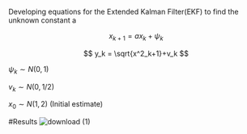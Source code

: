 Developing equations for the Extended Kalman Filter(EKF) to find the unknown constant a


$$ x_{k+1} = ax_k + \psi_k $$




$$ y_k =  \sqrt{x^2_k+1}+v_k $$




$\psi_k \sim N(0,1)$

$v_k \sim N(0,1/2)$

$x_0 \sim N(1,2)$ (Initial estimate)


#Results
![download (1)](https://user-images.githubusercontent.com/89912646/216061740-b621e3ef-6fe5-4647-b014-92f2c37dd895.png)
